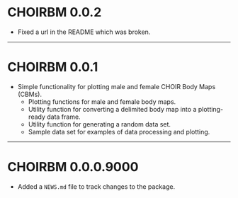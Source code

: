 # CHOIRBM 0.0.2

* Fixed a url in the README which was broken.

---

# CHOIRBM 0.0.1

* Simple functionality for plotting male and female CHOIR Body Maps (CBMs).
  - Plotting functions for male and female body maps.
  - Utility function for converting a delimited body map into a plotting-ready
    data frame.
  - Utility function for generating a random data set.
  - Sample data set for examples of data processing and plotting.

---

# CHOIRBM 0.0.0.9000

* Added a `NEWS.md` file to track changes to the package.
